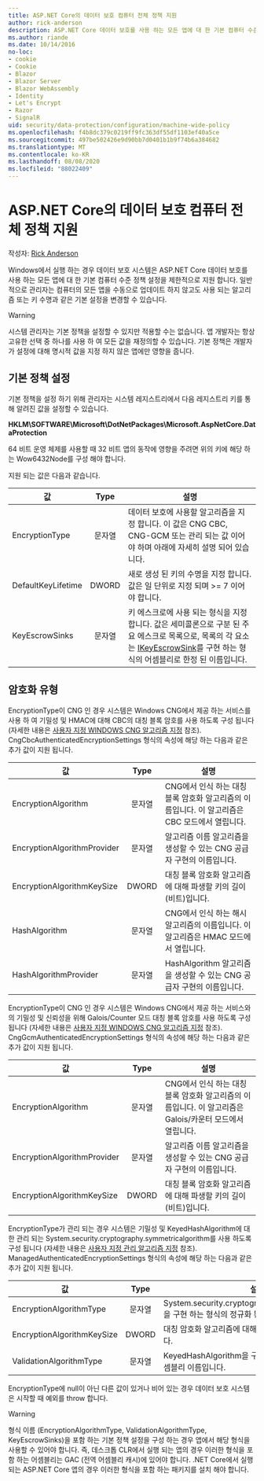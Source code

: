 ```yaml
---
title: ASP.NET Core의 데이터 보호 컴퓨터 전체 정책 지원
author: rick-anderson
description: ASP.NET Core 데이터 보호를 사용 하는 모든 앱에 대 한 기본 컴퓨터 수준 정책을 설정 하는 지원에 대해 알아봅니다.
ms.author: riande
ms.date: 10/14/2016
no-loc:
- cookie
- Cookie
- Blazor
- Blazor Server
- Blazor WebAssembly
- Identity
- Let's Encrypt
- Razor
- SignalR
uid: security/data-protection/configuration/machine-wide-policy
ms.openlocfilehash: f4b8dc379c0219ff9fc363df55df1103ef40a5ce
ms.sourcegitcommit: 497be502426e9d90bb7d0401b1b9f74b6a384682
ms.translationtype: MT
ms.contentlocale: ko-KR
ms.lasthandoff: 08/08/2020
ms.locfileid: "88022409"
---
```

# <a name="data-protection-machine-wide-policy-support-in-aspnet-core"></a>ASP.NET Core의 데이터 보호 컴퓨터 전체 정책 지원

작성자: [Rick Anderson](https://twitter.com/RickAndMSFT)

Windows에서 실행 하는 경우 데이터 보호 시스템은 ASP.NET Core 데이터 보호를 사용 하는 모든 앱에 대 한 기본 컴퓨터 수준 정책 설정을 제한적으로 지원 합니다. 일반적으로 관리자는 컴퓨터의 모든 앱을 수동으로 업데이트 하지 않고도 사용 되는 알고리즘 또는 키 수명과 같은 기본 설정을 변경할 수 있습니다.

> [!WARNING]
> 시스템 관리자는 기본 정책을 설정할 수 있지만 적용할 수는 없습니다. 앱 개발자는 항상 고유한 선택 중 하나를 사용 하 여 모든 값을 재정의할 수 있습니다. 기본 정책은 개발자가 설정에 대해 명시적 값을 지정 하지 않은 앱에만 영향을 줍니다.

## <a name="setting-default-policy"></a>기본 정책 설정

기본 정책을 설정 하기 위해 관리자는 시스템 레지스트리에서 다음 레지스트리 키를 통해 알려진 값을 설정할 수 있습니다.

**HKLM\SOFTWARE\Microsoft\DotNetPackages\Microsoft.AspNetCore.DataProtection**

64 비트 운영 체제를 사용할 때 32 비트 앱의 동작에 영향을 주려면 위의 키에 해당 하는 Wow6432Node를 구성 해야 합니다.

지원 되는 값은 다음과 같습니다.

| 값              | Type   | 설명 |
| ------------------ | :----: | ----------- |
| EncryptionType     | 문자열 | 데이터 보호에 사용할 알고리즘을 지정 합니다. 이 값은 CNG CBC, CNG-GCM 또는 관리 되는 값 이어야 하며 아래에 자세히 설명 되어 있습니다. |
| DefaultKeyLifetime | DWORD  | 새로 생성 된 키의 수명을 지정 합니다. 값은 일 단위로 지정 되며 >= 7 이어야 합니다. |
| KeyEscrowSinks     | 문자열 | 키 에스크로에 사용 되는 형식을 지정 합니다. 값은 세미콜론으로 구분 된 주요 에스크로 목록으로, 목록의 각 요소는 [IKeyEscrowSink](/dotnet/api/microsoft.aspnetcore.dataprotection.keymanagement.ikeyescrowsink)를 구현 하는 형식의 어셈블리로 한정 된 이름입니다. |

## <a name="encryption-types"></a>암호화 유형

EncryptionType이 CNG 인 경우 시스템은 Windows CNG에서 제공 하는 서비스를 사용 하 여 기밀성 및 HMAC에 대해 CBC의 대칭 블록 암호를 사용 하도록 구성 됩니다 (자세한 내용은 [사용자 지정 WINDOWS CNG 알고리즘 지정](xref:security/data-protection/configuration/overview#specifying-custom-windows-cng-algorithms) 참조). CngCbcAuthenticatedEncryptionSettings 형식의 속성에 해당 하는 다음과 같은 추가 값이 지원 됩니다.

| 값                       | Type   | 설명 |
| --------------------------- | :----: | ----------- |
| EncryptionAlgorithm         | 문자열 | CNG에서 인식 하는 대칭 블록 암호화 알고리즘의 이름입니다. 이 알고리즘은 CBC 모드에서 열립니다. |
| EncryptionAlgorithmProvider | 문자열 | 알고리즘 이름 알고리즘을 생성할 수 있는 CNG 공급자 구현의 이름입니다. |
| EncryptionAlgorithmKeySize  | DWORD  | 대칭 블록 암호화 알고리즘에 대해 파생할 키의 길이 (비트)입니다. |
| HashAlgorithm               | 문자열 | CNG에서 인식 하는 해시 알고리즘의 이름입니다. 이 알고리즘은 HMAC 모드에서 열립니다. |
| HashAlgorithmProvider       | 문자열 | HashAlgorithm 알고리즘을 생성할 수 있는 CNG 공급자 구현의 이름입니다. |

EncryptionType이 CNG 인 경우 시스템은 Windows CNG에서 제공 하는 서비스와의 기밀성 및 신뢰성을 위해 Galois/Counter 모드 대칭 블록 암호를 사용 하도록 구성 됩니다 (자세한 내용은 [사용자 지정 WINDOWS CNG 알고리즘 지정](xref:security/data-protection/configuration/overview#specifying-custom-windows-cng-algorithms) 참조). CngGcmAuthenticatedEncryptionSettings 형식의 속성에 해당 하는 다음과 같은 추가 값이 지원 됩니다.

| 값                       | Type   | 설명 |
| --------------------------- | :----: | ----------- |
| EncryptionAlgorithm         | 문자열 | CNG에서 인식 하는 대칭 블록 암호화 알고리즘의 이름입니다. 이 알고리즘은 Galois/카운터 모드에서 열립니다. |
| EncryptionAlgorithmProvider | 문자열 | 알고리즘 이름 알고리즘을 생성할 수 있는 CNG 공급자 구현의 이름입니다. |
| EncryptionAlgorithmKeySize  | DWORD  | 대칭 블록 암호화 알고리즘에 대해 파생할 키의 길이 (비트)입니다. |

EncryptionType가 관리 되는 경우 시스템은 기밀성 및 KeyedHashAlgorithm에 대 한 관리 되는 System.security.cryptography.symmetricalgorithm를 사용 하도록 구성 됩니다 (자세한 내용은 [사용자 지정 관리 알고리즘 지정](xref:security/data-protection/configuration/overview#specifying-custom-managed-algorithms) 참조). ManagedAuthenticatedEncryptionSettings 형식의 속성에 해당 하는 다음과 같은 추가 값이 지원 됩니다.

| 값                      | Type   | 설명 |
| -------------------------- | :----: | ----------- |
| EncryptionAlgorithmType    | 문자열 | System.security.cryptography.symmetricalgorithm을 구현 하는 형식의 정규화 된 어셈블리 이름입니다. |
| EncryptionAlgorithmKeySize | DWORD  | 대칭 암호화 알고리즘에 대해 파생할 키의 길이 (비트)입니다. |
| ValidationAlgorithmType    | 문자열 | KeyedHashAlgorithm을 구현 하는 형식의 정규화 된 어셈블리 이름입니다. |

EncryptionType에 null이 아닌 다른 값이 있거나 비어 있는 경우 데이터 보호 시스템은 시작할 때 예외를 throw 합니다.

> [!WARNING]
> 형식 이름 (EncryptionAlgorithmType, ValidationAlgorithmType, KeyEscrowSinks)을 포함 하는 기본 정책 설정을 구성 하는 경우 앱에서 해당 형식을 사용할 수 있어야 합니다. 즉, 데스크톱 CLR에서 실행 되는 앱의 경우 이러한 형식을 포함 하는 어셈블리는 GAC (전역 어셈블리 캐시)에 있어야 합니다. .NET Core에서 실행 되는 ASP.NET Core 앱의 경우 이러한 형식을 포함 하는 패키지를 설치 해야 합니다.
